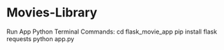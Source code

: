 # Movies-Library
Run App Python
Terminal Commands:
cd flask_movie_app
pip install flask requests
python app.py
